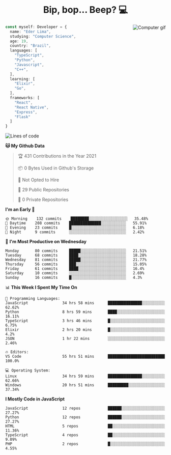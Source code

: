 <h1 align="center">Bip, bop... Beep? 💻</h1>

<img src="https://digitalsynopsis.com/wp-content/uploads/2016/07/3d-isometric-animations-90s-electronic-items-kaypro.gif" alt="Computer gif" align="right"/>

```Typescript
const myself: Developer = {
  name: "Eder Lima",
  studying: "Computer Science",
  age: 19,
  country: "Brazil",
  languages: [
    "TypeScript",
    "Python",
    "Javascript",
    "C++",
  ],
  learning: [
    "Elixir",
    "Go",
  ],
  frameworks: [
    "React",
    "React Native",
    "Express",
    "Flask"
  ]
}

```

<!--START_SECTION:waka-->
![Lines of code](https://img.shields.io/badge/From%20Hello%20World%20I%27ve%20Written-166346%20lines%20of%20code-blue)

**🐱 My Github Data** 

> 🏆 431 Contributions in the Year 2021
 > 
> 📦 0 Bytes Used in Github's Storage 
 > 
> 🚫 Not Opted to Hire
 > 
> 📜 29 Public Repositories 
 > 
> 🔑 0 Private Repositories  
 > 
**I'm an Early 🐤** 

```text
🌞 Morning    132 commits    ████████░░░░░░░░░░░░░░░░░   35.48% 
🌆 Daytime    208 commits    ██████████████░░░░░░░░░░░   55.91% 
🌃 Evening    23 commits     █░░░░░░░░░░░░░░░░░░░░░░░░   6.18% 
🌙 Night      9 commits      ░░░░░░░░░░░░░░░░░░░░░░░░░   2.42%

```
📅 **I'm Most Productive on Wednesday** 

```text
Monday       80 commits     █████░░░░░░░░░░░░░░░░░░░░   21.51% 
Tuesday      68 commits     ████░░░░░░░░░░░░░░░░░░░░░   18.28% 
Wednesday    81 commits     █████░░░░░░░░░░░░░░░░░░░░   21.77% 
Thursday     56 commits     ███░░░░░░░░░░░░░░░░░░░░░░   15.05% 
Friday       61 commits     ████░░░░░░░░░░░░░░░░░░░░░   16.4% 
Saturday     10 commits     ░░░░░░░░░░░░░░░░░░░░░░░░░   2.69% 
Sunday       16 commits     █░░░░░░░░░░░░░░░░░░░░░░░░   4.3%

```


📊 **This Week I Spent My Time On** 

```text
💬 Programming Languages: 
JavaScript               34 hrs 58 mins      ███████████████░░░░░░░░░░   62.62% 
Python                   8 hrs 59 mins       ████░░░░░░░░░░░░░░░░░░░░░   16.11% 
TypeScript               3 hrs 46 mins       █░░░░░░░░░░░░░░░░░░░░░░░░   6.75% 
Elixir                   2 hrs 20 mins       █░░░░░░░░░░░░░░░░░░░░░░░░   4.2% 
JSON                     1 hr 22 mins        ░░░░░░░░░░░░░░░░░░░░░░░░░   2.46%

🔥 Editors: 
VS Code                  55 hrs 51 mins      █████████████████████████   100.0%

💻 Operating System: 
Linux                    34 hrs 59 mins      ███████████████░░░░░░░░░░   62.66% 
Windows                  20 hrs 51 mins      █████████░░░░░░░░░░░░░░░░   37.34%

```

**I Mostly Code in JavaScript** 

```text
JavaScript               12 repos            ██████░░░░░░░░░░░░░░░░░░░   27.27% 
Python                   12 repos            ██████░░░░░░░░░░░░░░░░░░░   27.27% 
HTML                     5 repos             ██░░░░░░░░░░░░░░░░░░░░░░░   11.36% 
TypeScript               4 repos             ██░░░░░░░░░░░░░░░░░░░░░░░   9.09% 
PHP                      2 repos             █░░░░░░░░░░░░░░░░░░░░░░░░   4.55%

```



<!--END_SECTION:waka-->
